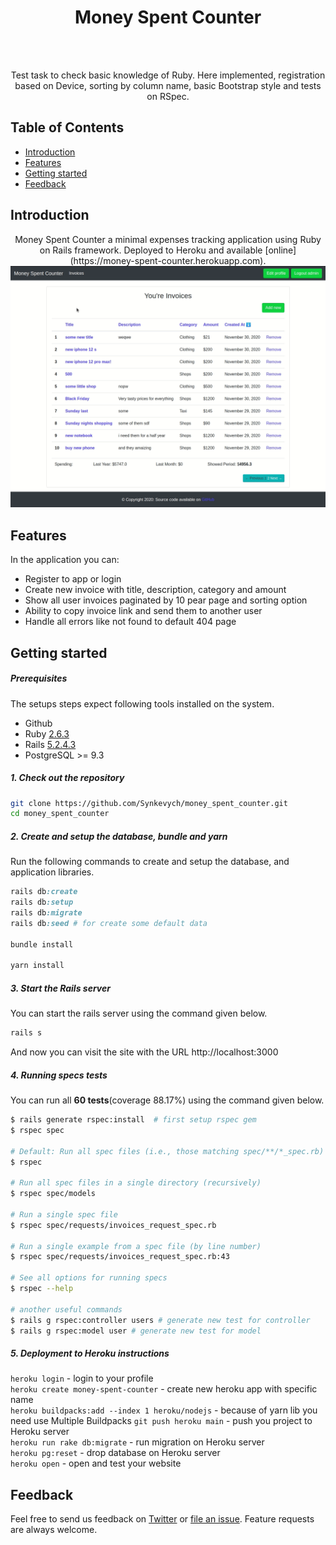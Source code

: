 <h1 align="center"> Money Spent Counter </h1> <br>
<br/>
<p align="center">
Test task to check basic knowledge of Ruby. Here implemented, registration based on Device, sorting by column name, basic Bootstrap style and tests on RSpec.
</p>

## Table of Contents

- [Introduction](#introduction)
- [Features](#features)
- [Getting started](#getting-started)
- [Feedback](#feedback)

<!-- END doctoc generated TOC please keep comment here to allow auto update -->

## Introduction

<p align="center">
  Money Spent Counter a minimal expenses tracking application using Ruby on Rails framework. Deployed to Heroku and available [online](https://money-spent-counter.herokuapp.com).
  <br>
  <img alt="Index page" src="public/demo.gif" width="840">
</p>

## Features

In the application you can:

* Register to app or login  
* Create new invoice with title, description, category and amount  
* Show all user invoices paginated by 10 pear page and sorting option  
* Ability to copy invoice link and send them to another user
* Handle all errors like not found to default 404 page

## Getting started

##### Prerequisites

The setups steps expect following tools installed on the system.

- Github
- Ruby [2.6.3](https://www.ruby-lang.org/en/news/2019/04/17/ruby-2-6-3-released/)
- Rails [5.2.4.3](https://weblog.rubyonrails.org/2020/5/18/Rails-5-2-4-3-and-6-0-3-1-have-been-released/)
- PostgreSQL >= 9.3

##### 1. Check out the repository

```bash
git clone https://github.com/Synkevych/money_spent_counter.git
cd money_spent_counter
```

##### 2. Create and setup the database, bundle and yarn

Run the following commands to create and setup the database, and application libraries.

```ruby
rails db:create
rails db:setup
rails db:migrate
rails db:seed # for create some default data

bundle install

yarn install
```

##### 3. Start the Rails server

You can start the rails server using the command given below.

```ruby
rails s
```

And now you can visit the site with the URL http://localhost:3000

##### 4. Running specs tests

You can run all **60 tests**(coverage 88.17%) using the command given below.

```bash
$ rails generate rspec:install  # first setup rspec gem
$ rspec spec

# Default: Run all spec files (i.e., those matching spec/**/*_spec.rb)
$ rspec

# Run all spec files in a single directory (recursively)
$ rspec spec/models

# Run a single spec file
$ rspec spec/requests/invoices_request_spec.rb

# Run a single example from a spec file (by line number)
$ rspec spec/requests/invoices_request_spec.rb:43

# See all options for running specs
$ rspec --help

# another useful commands
$ rails g rspec:controller users # generate new test for controller  
$ rails g rspec:model user # generate new test for model
```

##### 5. Deployment to Heroku instructions

`heroku login` - login to your profile  
`heroku create money-spent-counter` - create new heroku app with specific name  
`heroku buildpacks:add --index 1 heroku/nodejs` - because of yarn lib you need use Multiple Buildpacks
`git push heroku main` - push you project to Heroku server  
`heroku run rake db:migrate` - run migration on Heroku server  
`heroku pg:reset` - drop database on Heroku server  
`heroku open` - open and test your website  

## Feedback

Feel free to send us feedback on [Twitter](https://twitter.com/synkevych) or [file an issue](https://github.com/Synkevych/money_spent_counter/commits/issues/new). Feature requests are always welcome.
